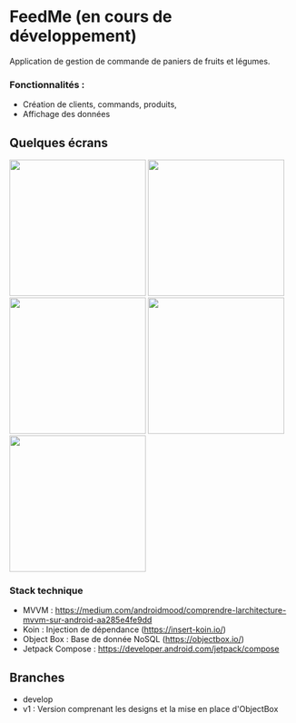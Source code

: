 # FeedMe (en cours de développement)
Application de gestion de commande de paniers de fruits et légumes. 

### Fonctionnalités : 
- Création de clients, commands, produits, 
- Affichage des données 

## Quelques écrans 

<p float="center">
  <img src="https://user-images.githubusercontent.com/42738178/185603705-20255466-34e8-47bf-a2c5-49215cf44298.png" width="240" />
  <img src="https://user-images.githubusercontent.com/42738178/185606971-7e7d4db9-e30d-4e1a-ba89-3b7fd8e5b6aa.png" width="240" /> 
  <img src="https://user-images.githubusercontent.com/42738178/185606461-a7a95db2-def3-4503-805c-0cceacd4cc48.png" width="240" />
  <img src="https://user-images.githubusercontent.com/42738178/185606509-0be19bdf-fb17-4dea-84c3-7538152500eb.png" width="240" />
  <img src="https://user-images.githubusercontent.com/42738178/185606485-2e80922b-a776-4007-9e31-51c48275ba31.png" width="240" />
</p>

### Stack technique 

- MVVM : https://medium.com/androidmood/comprendre-larchitecture-mvvm-sur-android-aa285e4fe9dd
- Koin : Injection de dépendance (https://insert-koin.io/)
- Object Box : Base de donnée NoSQL (https://objectbox.io/)
- Jetpack Compose : https://developer.android.com/jetpack/compose

## Branches 

- develop
- v1 : Version comprenant les designs et la mise en place d'ObjectBox 
